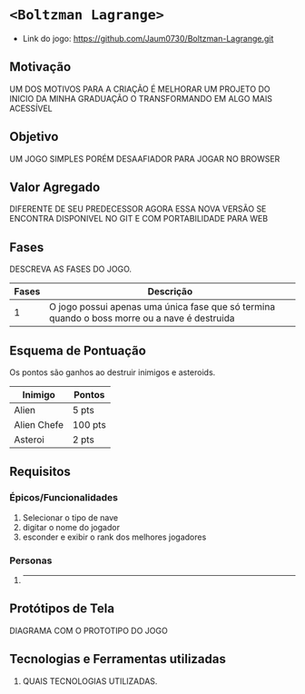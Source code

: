 # `<Boltzman Lagrange>`

* Link do jogo: https://github.com/Jaum0730/Boltzman-Lagrange.git

## Motivação

UM DOS MOTIVOS PARA A CRIAÇÃO É MELHORAR UM PROJETO DO INICIO DA MINHA GRADUAÇÃO O TRANSFORMANDO EM ALGO MAIS ACESSÍVEL 

## Objetivo

UM JOGO SIMPLES PORÉM DESAAFIADOR PARA JOGAR NO BROWSER

## Valor Agregado

DIFERENTE DE SEU PREDECESSOR AGORA ESSA NOVA VERSÃO SE ENCONTRA DISPONIVEL NO GIT E COM PORTABILIDADE PARA WEB

## Fases

DESCREVA AS FASES DO JOGO.

| Fases |                                                 Descrição                                              |
| ----- | ------------------------------------------------------------------------------------------------------ |
| 1     | O jogo possui apenas uma única fase que só termina quando o boss morre ou a nave é destruida           |

## Esquema de Pontuação

Os pontos são ganhos ao destruir inimigos e asteroids.

| Inimigo       |   Pontos  |
| ------------- | --------- |
| Alien         |   5 pts   |
| Alien Chefe   |   100 pts |
| Asteroi       |   2 pts   |


## Requisitos

### Épicos/Funcionalidades

1. Selecionar o tipo de nave
2. digitar o nome do jogador
3. esconder e exibir o rank dos melhores jogadores

### Personas

1. ****

## Protótipos de Tela

DIAGRAMA COM O PROTOTIPO DO JOGO

## Tecnologias e Ferramentas utilizadas

1. QUAIS TECNOLOGIAS UTILIZADAS.
